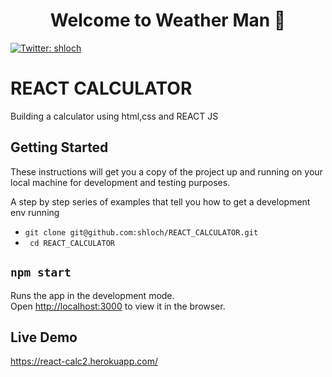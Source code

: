 <h1 align="center">Welcome to Weather Man 👋</h1>
<p>
  <a href="https://twitter.com/shloch" target="_blank">
    <img alt="Twitter: shloch" src="https://img.shields.io/twitter/follow/shloch.svg?style=social" />
  </a>
</p>

# REACT CALCULATOR

Building a calculator using html,css and REACT JS

## Getting Started

These instructions will get you a copy of the project up and running on your local machine for development and testing purposes. 

A step by step series of examples that tell you how to get a development env running

- ``` git clone git@github.com:shloch/REACT_CALCULATOR.git ```
- ``` cd REACT_CALCULATOR```
## `npm start`

Runs the app in the development mode.<br />
Open [http://localhost:3000](http://localhost:3000) to view it in the browser.

## Live Demo
https://react-calc2.herokuapp.com/